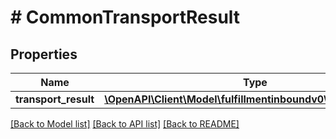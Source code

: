 # # CommonTransportResult

## Properties

Name | Type | Description | Notes
------------ | ------------- | ------------- | -------------
**transport_result** | [**\OpenAPI\Client\Model\fulfillmentinboundv0\TransportResult**](TransportResult.md) |  | [optional]

[[Back to Model list]](../../README.md#models) [[Back to API list]](../../README.md#endpoints) [[Back to README]](../../README.md)
